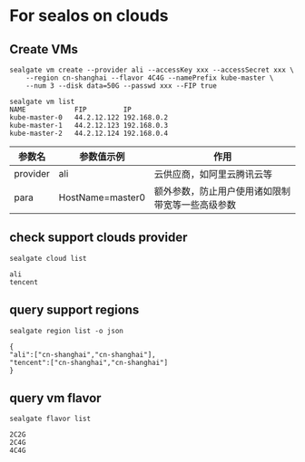 # For sealos on clouds
## Create VMs
```
sealgate vm create --provider ali --accessKey xxx --accessSecret xxx \
    --region cn-shanghai --flavor 4C4G --namePrefix kube-master \
    --num 3 --disk data=50G --passwd xxx --FIP true

sealgate vm list
NAME            FIP         IP                   
kube-master-0   44.2.12.122 192.168.0.2
kube-master-1   44.2.12.123 192.168.0.3
kube-master-2   44.2.12.124 192.168.0.4
```

参数名 | 参数值示例 | 作用
---|---|---
provider | ali | 云供应商，如阿里云腾讯云等
para | HostName=master0 | 额外参数，防止用户使用诸如限制带宽等一些高级参数

## check support clouds provider
```
sealgate cloud list

ali
tencent
```

## query support regions
```
sealgate region list -o json

{
"ali":["cn-shanghai","cn-shanghai"],
"tencent":["cn-shanghai","cn-shanghai"]
}
```

## query vm flavor
```
sealgate flavor list

2C2G
2C4G
4C4G
```
